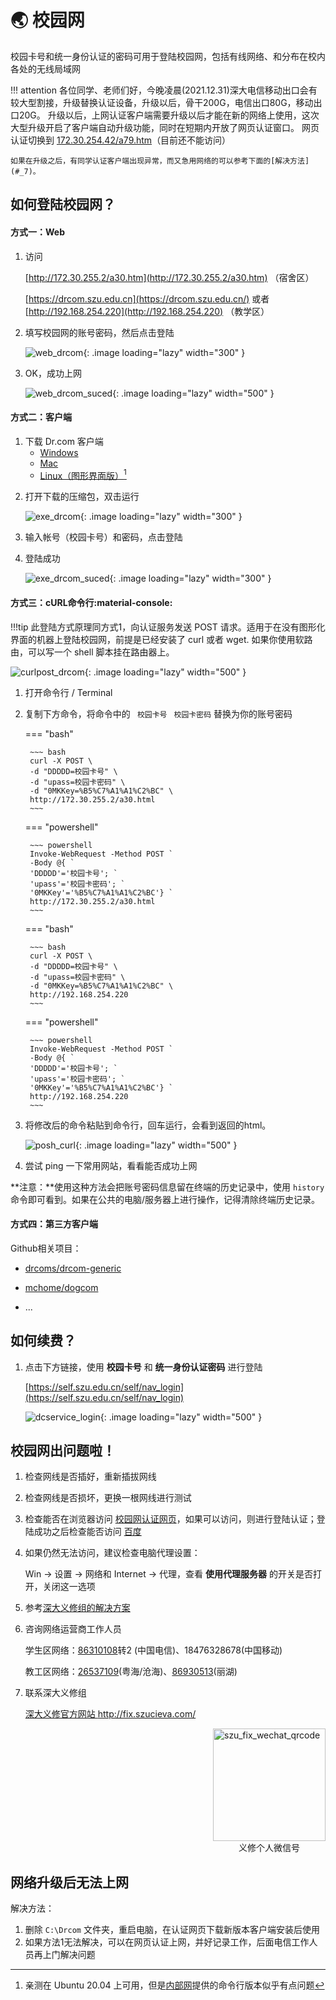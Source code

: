 # :earth_asia: 校园网

校园卡号和统一身份认证的密码可用于登陆校园网，包括有线网络、和分布在校内各处的无线局域网

!!! attention
    各位同学、老师们好，今晚凌晨(2021.12.31)深大电信移动出口会有较大型割接，升级替换认证设备，升级以后，骨干200G，电信出口80G，移动出口20G。
    升级以后，上网认证客户端需要升级以后才能在新的网络上使用，这次大型升级开启了客户端自动升级功能，同时在短期内开放了网页认证窗口。
    网页认证切换到 [172.30.254.42/a79.htm](http://172.30.254.42/a79.htm)（目前还不能访问）

    如果在升级之后，有同学认证客户端出现异常，而又急用网络的可以参考下面的[解决方法](#_7)。


## 如何登陆校园网？

#### 方式一：Web

 1. 访问 

    [http://172.30.255.2/a30.htm](http://172.30.255.2/a30.htm) （宿舍区）

    [https://drcom.szu.edu.cn](https://drcom.szu.edu.cn/)  或者 [http://192.168.254.220](http://192.168.254.220)   （教学区）

    

 2. 填写校园网的账号密码，然后点击登陆

    ![web_drcom](http://172.30.234.8:8001/szulib/fires-docs/images/web_drcom.png){: .image  loading="lazy" width="300" }

 3. OK，成功上网

    ![web_drcom_suced](http://172.30.234.8:8001/szulib/fires-docs/images/web_drcom_suced.png){: .image  loading="lazy" width="500" }

#### 方式二：客户端

1. 下载 Dr.com 客户端
    * [Windows](https://www1.szu.edu.cn/temp/Dr.com_szu_Ver5.2.0_20180727.zip)
    * [Mac](https://www1.szu.edu.cn/temp/DrClientNS.student.20201118.zip)
    * [Linux（图形界面版）](https://www1.szu.edu.cn/temp/DrClient(DrcomAndPPOE).zip)[^1]

[^1]:  亲测在 Ubuntu 20.04 上可用，但是[内部网](https://www1.szu.edu.cn/nc/view.asp?id=64)提供的命令行版本似乎有点问题

2. 打开下载的压缩包，双击运行

    ![exe_drcom](http://172.30.234.8:8001/szulib/fires-docs/images/exe_drcom.png){: .image  loading="lazy" width="300" }

3. 输入帐号（校园卡号）和密码，点击登陆
4. 登陆成功

    ![exe_drcom_suced](http://172.30.234.8:8001/szulib/fires-docs/images/exe_drcom_suced.png){: .image  loading="lazy" width="300" }

#### 方式三：cURL命令行:material-console:

!!!tip 
    此登陆方式原理同方式1，向认证服务发送 POST 请求。适用于在没有图形化界面的机器上登陆校园网，前提是已经安装了 curl 或者 wget. 如果你使用软路由，可以写一个 shell 脚本挂在路由器上。

![curlpost_drcom](http://172.30.234.8:8001/szulib/fires-docs/images/curlpost_drcom.png){: .image  loading="lazy" width="500" }

1. 打开命令行 / Terminal

2. 复制下方命令，将命令中的 ` 校园卡号` ` 校园卡密码` 替换为你的账号密码
   

    ===  "bash"

        ~~~ bash
        curl -X POST \
        -d "DDDDD=校园卡号" \
        -d "upass=校园卡密码" \
        -d "0MKKey=%B5%C7%A1%A1%C2%BC" \
        http://172.30.255.2/a30.html  
        ~~~

    ===  "powershell"

        ~~~ powershell
        Invoke-WebRequest -Method POST `
        -Body @{ `
        'DDDDD'='校园卡号'; `
        'upass'='校园卡密码'; `
        '0MKKey'='%B5%C7%A1%A1%C2%BC'} `
        http://172.30.255.2/a30.html
        ~~~
    
    ===  "bash"

        ~~~ bash
        curl -X POST \
        -d "DDDDD=校园卡号" \
        -d "upass=校园卡密码" \
        -d "0MKKey=%B5%C7%A1%A1%C2%BC" \
        http://192.168.254.220  
        ~~~

    ===  "powershell"

        ~~~ powershell
        Invoke-WebRequest -Method POST `
        -Body @{ `
        'DDDDD'='校园卡号'; `
        'upass'='校园卡密码'; `
        '0MKKey'='%B5%C7%A1%A1%C2%BC'} `
        http://192.168.254.220 
        ~~~


3. 将修改后的命令粘贴到命令行，回车运行，会看到返回的html。

    ![posh_curl](http://172.30.234.8:8001/szulib/fires-docs/images/posh_curl.png){: .image  loading="lazy" width="500" }
    
4. 尝试 ping 一下常用网站，看看能否成功上网

    

**注意：**使用这种方法会把账号密码信息留在终端的历史记录中，使用 `history` 命令即可看到。如果在公共的电脑/服务器上进行操作，记得清除终端历史记录。
    

#### 方式四：第三方客户端



Github相关项目：

* [drcoms/drcom-generic](https://github.com/drcoms/drcom-generic)

* [mchome/dogcom](https://github.com/mchome/dogcom)

* ...

  

## 如何续费？

1. 点击下方链接，使用 **校园卡号** 和 **统一身份认证密码** 进行登陆

    [https://self.szu.edu.cn/self/nav_login](https://self.szu.edu.cn/self/nav_login)

    ![dcservice_login](https://storage.szulib.top/szulib/fires-docs/images/dcservice_login.png){: .image  loading="lazy" width="500" }

## 校园网出问题啦！

1. 检查网线是否插好，重新插拔网线

2. 检查网线是否损坏，更换一根网线进行测试

3. 检查能否在浏览器访问 [校园网认证网页](#web)，如果可以访问，则进行登陆认证；登陆成功之后检查能否访问 [百度](http://www.baidu.com)

4. 如果仍然无法访问，建议检查电脑代理设置：
   
    Win -> 设置 -> 网络和 Internet -> 代理，查看 **使用代理服务器**  的开关是否打开，关闭这一选项

5. 参考[深大义修组的解决方案](https://mp.weixin.qq.com/s?__biz=MzI5ODA2NTA4MQ==&mid=2648803062&idx=1&sn=2fdb3dbf109670b74ce44b2fa1fb0fae)
   
6. 咨询网络运营商工作人员
   
    学生区网络：<a href="tel:86310108">86310108</a>转2 (中国电信)、18476328678(中国移动)
    
    教工区网络：<a href="tel:26537109">26537109</a>(粤海/沧海)、<a href="tel:86930513">86930513</a>(丽湖)

7. 联系深大义修组
   
    <a href="http://fix.szucieva.com/" target="_blank">深大义修官方网站 http://fix.szucieva.com/</a>

    <div class="szufixqrcode" style="">
    <div style="display: flex; flex-direction: column;align-items:center;">
    <img class="image" src="http://172.30.234.8:8001/szulib/fires-docs/images/szu_fix_wechat_qrcode.webp" alt="szu_fix_wechat_qrcode" style="width:180px;"  />
    <div>义修个人微信号</div>
    </div>
    </div>
    
    <style>
    .szufixqrcode {
        display: flex;
        flex-direction: row-reverse;
    }
    @media screen and (max-width: 575px) {
    .szufixqrcode {
        display: flex;
        flex-direction: row;
      }
    };
    </style>



## 网络升级后无法上网

解决方法：

1. 删除 `C:\Drcom` 文件夹，重启电脑，在认证网页下载新版本客户端安装后使用
2. 如果方法1无法解决，可以在网页认证上网，并好记录工作，后面电信工作人员再上门解决问题

   
